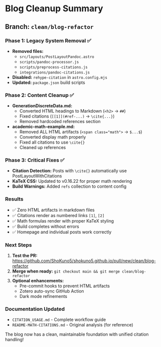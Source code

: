 # Blog Cleanup Summary

## Branch: `clean/blog-refactor`

### Phase 1: Legacy System Removal ✅
- **Removed files:**
  - `src/layouts/PostLayoutPandoc.astro`
  - `scripts/pandoc-processor.js`
  - `scripts/preprocess-citations.js`
  - `integrations/pandoc-citations.js`
- **Disabled:** `rehype-citation` in `astro.config.mjs`
- **Updated:** `package.json` build scripts

### Phase 2: Content Cleanup ✅
- **GenerationDiscreteData.md:**
  - Converted HTML headings to Markdown (`<h2>` → `##`)
  - Fixed citations (`[[1]](#ref-...)` → `\cite{...}`)
  - Removed hardcoded references section
- **academic-math-example.md:**
  - Removed ALL HTML artifacts (`<span class="math">` → `$...$`)
  - Converted display math properly
  - Fixed all citations to use `\cite{}`
  - Cleaned up references

### Phase 3: Critical Fixes ✅
- **Citation Detection:** Posts with `\cite{}` automatically use PostLayoutWithCitations
- **KaTeX CSS:** Updated to v0.16.22 for proper math rendering
- **Build Warnings:** Added `refs` collection to content config

### Results
- ✅ Zero HTML artifacts in markdown files
- ✅ Citations render as numbered links `[1]`, `[2]`
- ✅ Math formulas render with proper KaTeX styling
- ✅ Build completes without errors
- ✅ Homepage and individual posts work correctly

### Next Steps
1. **Test the PR:** https://github.com/ShoKuno5/shokuno5.github.io/pull/new/clean/blog-refactor
2. **Merge when ready:** `git checkout main && git merge clean/blog-refactor`
3. **Optional enhancements:**
   - Pre-commit hooks to prevent HTML artifacts
   - Zotero auto-sync GitHub Action
   - Dark mode refinements

### Documentation Updated
- `CITATION_USAGE.md` - Complete workflow guide
- `README-MATH-CITATIONS.md` - Original analysis (for reference)

The blog now has a clean, maintainable foundation with unified citation handling!